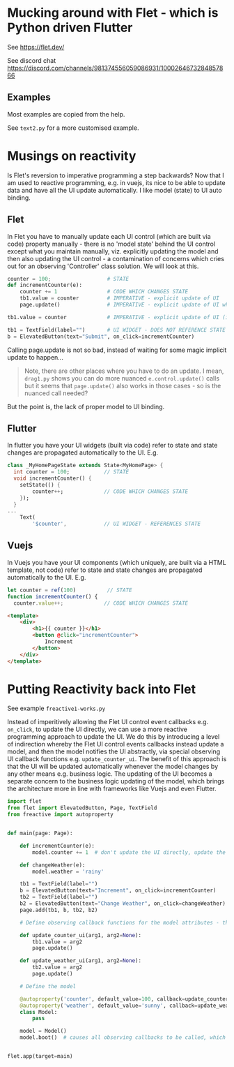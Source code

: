 # Mucking around with Flet - which is Python driven Flutter

See https://flet.dev/

See discord chat https://discord.com/channels/981374556059086931/1000264673284857866

## Examples

Most examples are copied from the help.

See `text2.py` for a more customised example.

# Musings on reactivity

Is Flet's reversion to imperative programming a step backwards?  Now that I am used to reactive programming, e.g. in vuejs, 
its nice to be able to update data and have all the UI update automatically.  I like model (state) to UI auto binding.

## Flet
In Flet you have to manually update each UI control (which are built via code) property
manually - there is no 'model state' behind the UI control except what you
maintain manually, viz. explicitly updating the model and then also updating the
UI control - a contamination of concerns which cries out for an observing
'Controller' class solution. We will look at this.


```python
counter = 100;                  # STATE
def incrementCounter(e):
    counter += 1                # CODE WHICH CHANGES STATE
    tb1.value = counter         # IMPERATIVE - explicit update of UI
    page.update()               # IMPERATIVE - explicit update of UI whereas in Vuejs and Flutter it is implicit !!!!!

tb1.value = counter             # IMPERATIVE - explicit update of UI (initial state refected to UI)

tb1 = TextField(label="")       # UI WIDGET - DOES NOT REFERENCE STATE
b = ElevatedButton(text="Submit", on_click=incrementCounter)
```

Calling page.update is not so bad, instead of waiting for some magic implicit update to happen...
> Note, there are other places where you have to do an update.  I mean, `drag1.py` shows you can do more nuanced
`e.control.update()` calls but it seems that `page.update()` also works in those cases - so is the nuanced call needed?

But the point is, the lack of proper model to UI binding.

## Flutter
In flutter you have your UI widgets (built via code) refer to state and state
changes are propagated automatically to the UI.  E.g.

```dart
class _MyHomePageState extends State<MyHomePage> {
  int counter = 100;           // STATE
  void incrementCounter() {
    setState(() {
        counter++;             // CODE WHICH CHANGES STATE
    });
  }  
...
    Text(
        '$counter',            // UI WIDGET - REFERENCES STATE
```

## Vuejs
In Vuejs you have your UI components (which uniquely, are built via a HTML
template, not code) refer to state and state changes are propagated
automatically to the UI.  E.g.

```js
let counter = ref(100)          // STATE
function incrementCounter() {
  counter.value++;             // CODE WHICH CHANGES STATE
```
```html
<template>
    <div>
        <h1>{{ counter }}</h1>
        <button @click="incrementCounter">
            Increment
        </button>
    </div>
</template>
```

# Putting Reactivity back into Flet

See example `freactive1-works.py`

Instead of imperitively allowing the Flet UI control event callbacks e.g.
`on_click`, to update the UI directly, we can use a more reactive programming
approach to update the UI. We do this by introducing a level of indirection
whereby the Flet UI control events callbacks instead update a model, and then
the model notifies the UI abstractly, via special observing UI callback
functions e.g. `update_counter_ui`.  The benefit of this approach is that the UI
will be updated automatically whenever the model changes by any other means e.g.
business logic. The updating of the UI becomes a separate concern to the
business logic updating of the model, which brings the architecture more in line
with frameworks like Vuejs and even Flutter.

```python
import flet
from flet import ElevatedButton, Page, TextField
from freactive import autoproperty


def main(page: Page):

    def incrementCounter(e):
        model.counter += 1  # don't update the UI directly, update the model instead

    def changeWeather(e):
        model.weather = 'rainy'

    tb1 = TextField(label="")
    b = ElevatedButton(text="Increment", on_click=incrementCounter)
    tb2 = TextField(label="")
    b2 = ElevatedButton(text="Change Weather", on_click=changeWeather)
    page.add(tb1, b, tb2, b2)

    # Define observing callback functions for the model attributes - these update the UI

    def update_counter_ui(arg1, arg2=None):
        tb1.value = arg2
        page.update()

    def update_weather_ui(arg1, arg2=None):
        tb2.value = arg2
        page.update()

    # Define the model

    @autoproperty('counter', default_value=100, callback=update_counter_ui)
    @autoproperty('weather', default_value='sunny', callback=update_weather_ui)
    class Model:
        pass

    model = Model()
    model.boot()  # causes all observing callbacks to be called, which updates the UI with the initial state of the model


flet.app(target=main)
```

